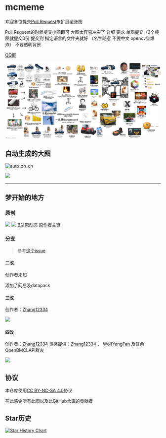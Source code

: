 # mcmeme

欢迎各位提交[Pull Request](https://github.com/mc-meme/mc-meme/pulls)来扩展这张图

Pull Request的时候提交小图即可 大图太容易冲突了
详细 要求 单图提交（3个梗图就提交3份 提交到 指定语言的文件夹就好 （名字随意 不要中文 opencv会爆炸） 不要透明背景 

[QQ群](http://qm.qq.com/cgi-bin/qm/qr?_wv=1027&k=GSK0q5Be9BtgPh-7UDEgw1XUc9eNlb_E&authKey=s54nZ9lIbjETFV2sQj65vJHoH04tg%2Bst%2FB%2Fo0WgVTyRGo%2BxL0ZPw8%2BHX3oNnr%2FIo&noverify=0&group_code=810025413)

![](latest.png)

## 自动生成的大图
![auto_zh_cn](https://mc-meme.github.io/mc-meme/auto_img_zh_cn.png.jpg)

![](https://mc-meme.github.io/mc-meme/auto_img_en.png.jpg)


----------------------

## 梦开始的地方

### 原创

![](/beginning/origin1.png)
![](/beginning/原作者授权.png)
[B站原动态](https://www.bilibili.com/opus/985182183934132242)
[原作者主页](https://space.bilibili.com/34719209)

### 分支

> 参考[这个issue](https://github.com/LIPiston/mcmeme/issues/5#issuecomment-2395448955)

#### 二改

创作者未知

添加了网易及datapack

#### 三改

创作者：[Zhang12334](https://github.com/Zhang12334)

![](/beginning/origin3.png)

#### 四改

创作者：[Zhang12334](https://github.com/Zhang12334)
灵感提供：[Zhang12334](https://github.com/Zhang12334) 、 [WolfYangFan](https://github.com/WolfYangFan) 及其余OpenBMCLAPI群友

![](/beginning/origin4.png)

## 协议
本仓库使用[CC BY-NC-SA 4.0](./LICENSE)协议

在此感谢所有此图以及此GitHub仓库的贡献者

## Star历史
[![Star History Chart](https://api.star-history.com/svg?repos=mc-meme/mc-meme&type=Date)](https://star-history.com/#mc-meme/mc-meme&Date)

